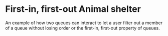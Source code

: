 # First-in, first-out Animal shelter
An example of how two queues can interact to let a user filter out a member of a queue without losing order or the first-in, first-out property of queues.



